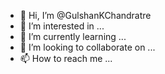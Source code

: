 - 👋 Hi, I’m @GulshanKChandratre
- 👀 I’m interested in ...
- 🌱 I’m currently learning ...
- 💞️ I’m looking to collaborate on ...
- 📫 How to reach me ...

<!---
GulshanKChandratre/GulshanKChandratre is a ✨ special ✨ repository because its `README.md` (this file) appears on your GitHub profile.
You can click the Preview link to take a look at your changes.
--->
